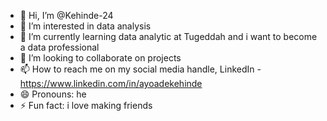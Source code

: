 - 👋 Hi, I’m @Kehinde-24
- 👀 I’m interested in data analysis 
- 🌱 I’m currently learning data analytic at Tugeddah and i want to become a data professional 
- 💞️ I’m looking to collaborate on projects 
- 📫 How to reach me on my social media handle, LinkedIn - https://www.linkedin.com/in/ayoadekehinde
- 😄 Pronouns: he
- ⚡ Fun fact: i love making friends 

<!---
Kehinde-24/Kehinde-24 is a ✨ special ✨ repository because its `README.md` (this file) appears on your GitHub profile.
You can click the Preview link to take a look at your changes.
--->
